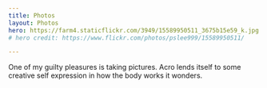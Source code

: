 ```yaml
---
title: Photos
layout: Photos
hero: https://farm4.staticflickr.com/3949/15589950511_3675b15e59_k.jpg
# hero credit: https://www.flickr.com/photos/pslee999/15589950511/

---
```


One of my guilty pleasures is taking pictures. Acro lends itself to some creative self expression in how the body works it wonders.
